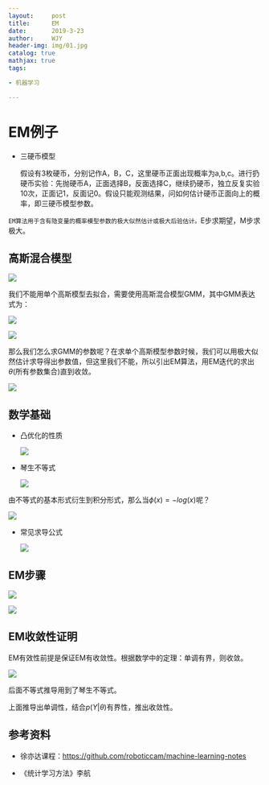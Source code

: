 ```yaml
---
layout:     post
title:      EM
date:       2019-3-23
author:     WJY
header-img: img/01.jpg
catalog: true
mathjax: true
tags:

- 机器学习

---
```




# EM例子

- 三硬币模型

  假设有3枚硬币，分别记作A，B，C，这里硬币正面出现概率为a,b,c。进行扔硬币实验：先抛硬币A，正面选择B，反面选择C，继续扔硬币，独立反复实验10次，正面记1，反面记0。假设只能观测结果，问如何估计硬币正面向上的概率，即三硬币模型参数。

`EM算法用于含有隐变量的概率模型参数的极大似然估计或极大后验估计。`E步求期望，M步求极大。



## 高斯混合模型

![](https://ws1.sinaimg.cn/large/006tKfTcly1g1cptmcolej30yq0hmgvn.jpg)

我们不能用单个高斯模型去拟合，需要使用高斯混合模型GMM，其中GMM表达式为：

![](https://ws3.sinaimg.cn/large/006tKfTcly1g1cpvmrx3ij30g603aglp.jpg)

![](https://ws4.sinaimg.cn/large/006tKfTcly1g1cpwkg8lmj30yg0jk15w.jpg)

那么我们怎么求GMM的参数呢？在求单个高斯模型参数时候，我们可以用极大似然估计求导得出参数值，但这里我们不能，所以引出EM算法，用EM迭代的求出$\theta$(所有参数集合)直到收敛。



![](https://ws3.sinaimg.cn/large/006tKfTcly1g1crcmr84yj31760matta.jpg)



## 数学基础

- 凸优化的性质

  ![](https://ws1.sinaimg.cn/large/006tKfTcly1g1cq06gxrmj30u80heq5h.jpg)

- 琴生不等式

  ![](https://ws1.sinaimg.cn/large/006tKfTcly1g1cq0p9usbj30wa0l276z.jpg)

由不等式的基本形式衍生到积分形式，那么当$\phi(x)=-log(x)$呢？

![](https://ws4.sinaimg.cn/large/006tKfTcly1g1cq4t7qp2j30xk0ioq61.jpg)

- 常见求导公式

  ![](https://ws2.sinaimg.cn/large/006tKfTcly1g1cs1jm5g1j30qm0me40w.jpg)





## EM步骤

![](https://ws1.sinaimg.cn/large/006tKfTcly1g1ct169nhqj30r2092416.jpg)

![](https://ws4.sinaimg.cn/large/006tKfTcly1g1ct2ja80vj30r407o0vn.jpg)

## EM收敛性证明

EM有效性前提是保证EM有收敛性。根据数学中的定理：单调有界，则收敛。

![](https://ws3.sinaimg.cn/large/006tKfTcly1g1ct6mbbakj30r210246l.jpg)

  

后面不等式推导用到了琴生不等式。

上面推导出单调性，结合$p(Y|\theta)$有界性，推出收敛性。



## 参考资料

- 徐亦达课程：https://github.com/roboticcam/machine-learning-notes

- 《统计学习方法》李航

  